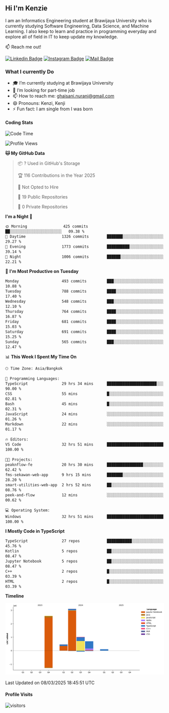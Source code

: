 ## Hi I'm Kenzie


I am an Informatics Engineering student at Brawijaya University who is currently studying Software Engineering, Data Science, and Machine Learning. I also keep to learn and practice in programming everyday and explore all of field in IT to keep update my knowledge.

:mailbox: Reach me out!

[![Linkedin Badge](https://img.shields.io/badge/-Kenzie_Taqiyassar-0e76a8?style=flat&labelColor=0e76a8&logo=linkedin&logoColor=white)](https://www.linkedin.com/in/kenzie-taqiyassar-37458b1aa/) 
[![Instagram Badge](https://img.shields.io/badge/-@__kenziehh_-e84393?style=flat&labelColor=e84393&logo=instagram&logoColor=white)](https://www.instagram.com/_kenziehh/) 
[![Mail Badge](https://img.shields.io/badge/-ghaisani.nurani-c0392b?style=flat&labelColor=c0392b&logo=gmail&logoColor=white)](mailto:ghaisani.nurani@gmail.com)

### What I currently Do

- 🎓 I’m currently studying at Brawijaya University
- 💼 I’m looking for part-time job
- 📫 How to reach me: ghaisani.nurani@gmail.com
- 😄 Pronouns: Kenzi, Kenji
- ⚡ Fun fact: I am single from I was born

#### Coding Stats
<!--START_SECTION:waka-->
![Code Time](http://img.shields.io/badge/Code%20Time-1%2C075%20hrs%2010%20mins-blue)

![Profile Views](http://img.shields.io/badge/Profile%20Views-1-blue)

**🐱 My GitHub Data** 

> 📦 ? Used in GitHub's Storage 
 > 
> 🏆 116 Contributions in the Year 2025
 > 
> 🚫 Not Opted to Hire
 > 
> 📜 19 Public Repositories 
 > 
> 🔑 0 Private Repositories 
 > 
**I'm a Night 🦉** 

```text
🌞 Morning                425 commits         ██░░░░░░░░░░░░░░░░░░░░░░░   09.38 % 
🌆 Daytime                1326 commits        ███████░░░░░░░░░░░░░░░░░░   29.27 % 
🌃 Evening                1773 commits        ██████████░░░░░░░░░░░░░░░   39.14 % 
🌙 Night                  1006 commits        ██████░░░░░░░░░░░░░░░░░░░   22.21 % 
```
📅 **I'm Most Productive on Tuesday** 

```text
Monday                   493 commits         ███░░░░░░░░░░░░░░░░░░░░░░   10.88 % 
Tuesday                  788 commits         ████░░░░░░░░░░░░░░░░░░░░░   17.40 % 
Wednesday                548 commits         ███░░░░░░░░░░░░░░░░░░░░░░   12.10 % 
Thursday                 764 commits         ████░░░░░░░░░░░░░░░░░░░░░   16.87 % 
Friday                   681 commits         ████░░░░░░░░░░░░░░░░░░░░░   15.03 % 
Saturday                 691 commits         ████░░░░░░░░░░░░░░░░░░░░░   15.25 % 
Sunday                   565 commits         ███░░░░░░░░░░░░░░░░░░░░░░   12.47 % 
```


📊 **This Week I Spent My Time On** 

```text
🕑︎ Time Zone: Asia/Bangkok

💬 Programming Languages: 
TypeScript               29 hrs 34 mins      ██████████████████████░░░   90.00 % 
CSS                      55 mins             █░░░░░░░░░░░░░░░░░░░░░░░░   02.81 % 
Bash                     45 mins             █░░░░░░░░░░░░░░░░░░░░░░░░   02.31 % 
JavaScript               24 mins             ░░░░░░░░░░░░░░░░░░░░░░░░░   01.26 % 
Markdown                 22 mins             ░░░░░░░░░░░░░░░░░░░░░░░░░   01.17 % 

🔥 Editors: 
VS Code                  32 hrs 51 mins      █████████████████████████   100.00 % 

🐱‍💻 Projects: 
peaknflow-fe             20 hrs 30 mins      ████████████████░░░░░░░░░   62.42 % 
fms-sekawan-web-app      9 hrs 15 mins       ███████░░░░░░░░░░░░░░░░░░   28.20 % 
smart-utilities-web-app  2 hrs 52 mins       ██░░░░░░░░░░░░░░░░░░░░░░░   08.76 % 
peek-and-flow            12 mins             ░░░░░░░░░░░░░░░░░░░░░░░░░   00.62 % 

💻 Operating System: 
Windows                  32 hrs 51 mins      █████████████████████████   100.00 % 
```

**I Mostly Code in TypeScript** 

```text
TypeScript               27 repos            ███████████░░░░░░░░░░░░░░   45.76 % 
Kotlin                   5 repos             ██░░░░░░░░░░░░░░░░░░░░░░░   08.47 % 
Jupyter Notebook         5 repos             ██░░░░░░░░░░░░░░░░░░░░░░░   08.47 % 
C++                      2 repos             █░░░░░░░░░░░░░░░░░░░░░░░░   03.39 % 
HTML                     2 repos             █░░░░░░░░░░░░░░░░░░░░░░░░   03.39 % 
```



**Timeline**

![Lines of Code chart](https://raw.githubusercontent.com/kenziehh/kenziehh/master/assets/bar_graph.png)


 Last Updated on 08/03/2025 18:45:51 UTC
<!--END_SECTION:waka-->


#### Profile Visits

![visitors](https://visitor-badge.glitch.me/badge?page_id=kenziehh.kenziehh)





